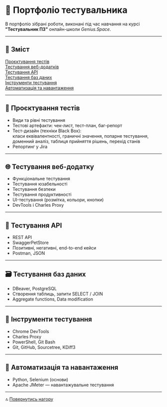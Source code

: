 # 🧩 Портфоліо тестувальника

В портфоліо зібрані роботи, виконані під час навчання на курсі **"Тестувальник ПЗ"** онлайн-школи *Genius.Space*.

---

## 📘 Зміст

[Проєктування тестів](#project-tests)<br>
[Тестування веб-додатків](#web-testing)<br>
[Тестування API](#api-testing)<br>
[Тестування баз даних](#database-testing)<br>
[Інструменти тестування](#tools)<br>
[Автоматизація та навантаження](#automation)<br>

---

## <a name="project-tests"/> 🧱 Проєктування тестів
- Види та рівні тестування  
- Тестові артефакти: чек-лист, тест-план, баг-репорт  
- Тест-дизайн (техніки Black Box):  
  класи еквівалентності, граничні значення, попарне тестування,  
  доменний аналіз, таблиця прийняття рішень, перехід станів  
- Репортинг у Jira  

---

## <a name="web-testing"/> 🌐 Тестування веб-додатку
- Функціональне тестування  
- Тестування юзабельності  
- Тестування безпеки  
- Тестування продуктивності  
- UI-тестування (розмітка, кольори, кнопки)  
- DevTools і Charles Proxy  

---

## <a name="api-testing"/> 🔗 Тестування API
- REST API  
- SwaggerPetStore  
- Позитивні, негативні, end-to-end кейси  
- Postman, JSON  

---

## <a name="database-testing"/> 🗃 Тестування баз даних
- DBeaver, PostgreSQL  
- Створення таблиць, запити SELECT / JOIN  
- Aggregate functions, Data modification  

---

## <a name="tools"/> 🧰 Інструменти тестування
- Chrome DevTools  
- Charles Proxy  
- PowerShell, Git Bash  
- Git, GitHub, Sourcetree, KDiff3  

---

## <a name="automation"/> 🤖 Автоматизація та навантаження
- Python, Selenium (основи)  
- Apache JMeter — навантажувальне тестування  

---

🔝 [Повернутись нагору](#up)
